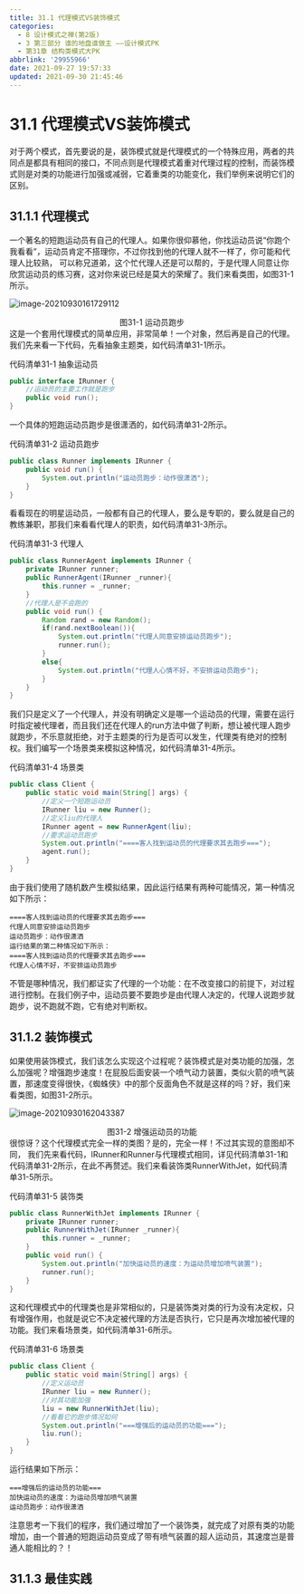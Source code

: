 ```yaml
---
title: 31.1 代理模式VS装饰模式
categories:
  - 8 设计模式之禅(第2版)
  - 3 第三部分 谁的地盘谁做主 ——设计模式PK
  - 第31章 结构类模式大PK
abbrlink: '29955966'
date: 2021-09-27 19:57:33
updated: 2021-09-30 21:45:46
---
```

# 31.1 代理模式VS装饰模式
对于两个模式，首先要说的是，装饰模式就是代理模式的一个特殊应用，两者的共同点是都具有相同的接口，不同点则是代理模式着重对代理过程的控制，而装饰模式则是对类的功能进行加强或减弱，它着重类的功能变化，我们举例来说明它们的区别。

## 31.1.1 代理模式
一个著名的短跑运动员有自己的代理人。如果你很仰慕他，你找运动员说“你跑个我看看”，运动员肯定不搭理你，不过你找到他的代理人就不一样了，你可能和代理人比较熟， 可以称兄道弟，这个忙代理人还是可以帮的，于是代理人同意让你欣赏运动员的练习赛，这对你来说已经是莫大的荣耀了。我们来看类图，如图31-1所示。

![image-20210930161729112](https://gitee.com/XiaoLan223/images/raw/master/Blog/Sum/20210930161729.png)

<center>图31-1 运动员跑步</center>
这是一个套用代理模式的简单应用，非常简单！一个对象，然后再是自己的代理。我们先来看一下代码，先看抽象主题类，如代码清单31-1所示。

代码清单31-1 抽象运动员
```java
public interface IRunner {
    //运动员的主要工作就是跑步
    public void run();
}
```
一个具体的短跑运动员跑步是很潇洒的，如代码清单31-2所示。

代码清单31-2 运动员跑步
```java
public class Runner implements IRunner {
    public void run() {
        System.out.println("运动员跑步：动作很潇洒");
    }
}
```
看看现在的明星运动员，一般都有自己的代理人，要么是专职的，要么就是自己的教练兼职，那我们来看看代理人的职责，如代码清单31-3所示。

代码清单31-3 代理人
```java
public class RunnerAgent implements IRunner {
    private IRunner runner;
    public RunnerAgent(IRunner _runner){
        this.runner = _runner;
    }
    //代理人是不会跑的
    public void run() {
        Random rand = new Random();
        if(rand.nextBoolean()){
            System.out.println("代理人同意安排运动员跑步");
            runner.run();
        }
        else{
            System.out.println("代理人心情不好，不安排运动员跑步");
        }
    }
}
```
我们只是定义了一个代理人，并没有明确定义是哪一个运动员的代理，需要在运行时指定被代理者，而且我们还在代理人的run方法中做了判断，想让被代理人跑步就跑步，不乐意就拒绝，对于主题类的行为是否可以发生，代理类有绝对的控制权。我们编写一个场景类来模拟这种情况，如代码清单31-4所示。

代码清单31-4 场景类
```java
public class Client {
    public static void main(String[] args) {
        //定义一个短跑运动员
        IRunner liu = new Runner();
        //定义liu的代理人
        IRunner agent = new RunnerAgent(liu);
        //要求运动员跑步
        System.out.println("====客人找到运动员的代理要求其去跑步===");
        agent.run();
    }
}
```
由于我们使用了随机数产生模拟结果，因此运行结果有两种可能情况，第一种情况如下所示：

```
====客人找到运动员的代理要求其去跑步=== 
代理人同意安排运动员跑步 
运动员跑步：动作很潇洒 
运行结果的第二种情况如下所示： 
====客人找到运动员的代理要求其去跑步=== 
代理人心情不好，不安排运动员跑步
```
不管是哪种情况，我们都证实了代理的一个功能：在不改变接口的前提下，对过程进行控制。在我们例子中，运动员要不要跑步是由代理人决定的，代理人说跑步就跑步，说不跑就不跑，它有绝对判断权。

## 31.1.2 装饰模式
如果使用装饰模式，我们该怎么实现这个过程呢？装饰模式是对类功能的加强，怎么加强呢？增强跑步速度！在屁股后面安装一个喷气动力装置，类似火箭的喷气装置，那速度变得很快，《蜘蛛侠》中的那个反面角色不就是这样的吗？好，我们来看类图，如图31-2所示。

![image-20210930162043387](https://gitee.com/XiaoLan223/images/raw/master/Blog/Sum/20210930162043.png)

<center>图31-2 增强运动员的功能</center>
很惊讶？这个代理模式完全一样的类图？是的，完全一样！不过其实现的意图却不同， 我们先来看代码，IRunner和Runner与代理模式相同，详见代码清单31-1和代码清单31-2所示，在此不再赘述。我们来看装饰类RunnerWithJet，如代码清单31-5所示。

代码清单31-5 装饰类
```java
public class RunnerWithJet implements IRunner {
    private IRunner runner;
    public RunnerWithJet(IRunner _runner){
        this.runner = _runner;
    }
    public void run() {
        System.out.println("加快运动员的速度：为运动员增加喷气装置");
        runner.run();
    }
}
```
这和代理模式中的代理类也是非常相似的，只是装饰类对类的行为没有决定权，只有增强作用，也就是说它不决定被代理的方法是否执行，它只是再次增加被代理的功能。我们来看场景类，如代码清单31-6所示。

代码清单31-6 场景类
```java
public class Client {
    public static void main(String[] args) {
        //定义运动员
        IRunner liu = new Runner();
        //对其功能加强
        liu = new RunnerWithJet(liu);
        //看看它的跑步情况如何
        System.out.println("===增强后的运动员的功能===");
        liu.run();
    }
}
```
运行结果如下所示：
```
===增强后的运动员的功能=== 
加快运动员的速度：为运动员增加喷气装置 
运动员跑步：动作很潇洒
```
注意思考一下我们的程序，我们通过增加了一个装饰类，就完成了对原有类的功能增加，由一个普通的短跑运动员变成了带有喷气装置的超人运动员，其速度岂是普通人能相比的？！

## 31.1.3 最佳实践
